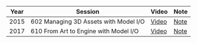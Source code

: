 

Year| Session | Video | Note
--|--|--|--
2015 |602 Managing 3D Assets with Model I/O |[Video](https://developer.apple.com/videos/play/wwdc2015/602/)|[Note](2015-602-managing-3d-assets-with-model-io.md)
2017| 610 From Art to Engine with Model I/O|[Video](https://developer.apple.com/videos/play/wwdc2017/610/)|[Note](2017-610-from-art-to-engine-with-model-io.md)
